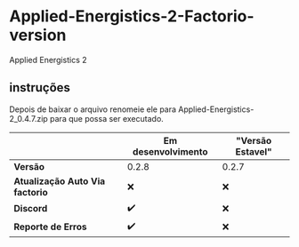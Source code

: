 # Applied-Energistics-2-Factorio-version
Applied Energistics 2

## instruções
Depois de baixar o arquivo renomeie ele para
Applied-Energistics-2_0.4.7.zip
para que possa ser executado.

|                                  | Em desenvolvimento   | "Versão Estavel"  |
|----------------------------------|----------------------|-------------------|
|                        **Versão**|                0.2.8 |              0.2.7|
| **Atualização Auto Via factorio**|                  :x: |               :x: |
|                       **Discord**|   :heavy_check_mark: |               :x: |
|              **Reporte de Erros**|   :heavy_check_mark: |               :x: |
